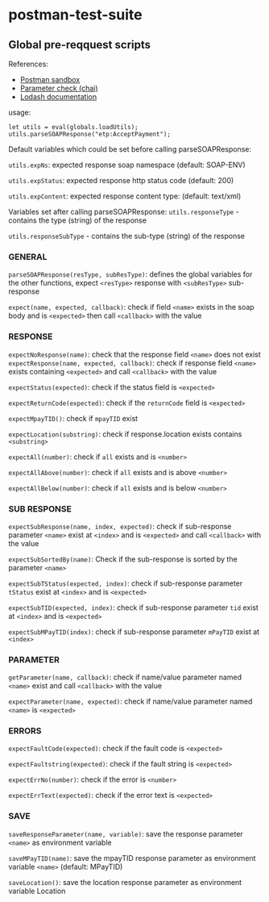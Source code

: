 # postman-test-suite

## Global pre-reqquest scripts

References:

- [Postman sandbox](https://www.getpostman.com/docs/v6/postman/scripts/postman_sandbox)
- [Parameter check (chai)](http://www.chaijs.com/api/bdd/)
- [Lodash documentation](https://lodash.com/docs/4.17.10)

usage:

```
let utils = eval(globals.loadUtils);
utils.parseSOAPResponse("etp:AcceptPayment");
```

Default variables which could be set before calling parseSOAPResponse:

`utils.expNs`: expected response soap namespace (default: SOAP-ENV)

`utils.expStatus`: expected response http status code (default: 200)

`utils.expContent`: expected response content type: (default: text/xml)

Variables set after calling parseSOAPResponse:
`utils.responseType` - contains the type (string) of the response

`utils.responseSubType` - contains the sub-type (string) of the response

### GENERAL

`parseSOAPResponse(resType, subResType)`: defines the global variables for the other functions, expect `<resType>` response with `<subResType>` sub-response

`expect(name, expected, callback)`: check if field `<name>` exists in the soap body and is `<expected>` then call `<callback>` with the value

### RESPONSE

`expectNoResponse(name)`: check that the response field `<name>` does not exist
`expectResponse(name, expected, callback)`: check if response field `<name>` exists containing `<expected>` and call `<callback>` with the value

`expectStatus(expected)`: check if the status field is `<expected>`

`expectReturnCode(expected)`: check if the `returnCode` field is `<expected>`

`expectMpayTID()`: check if `mpayTID` exist

`expectLocation(substring)`: check if response.location exists contains `<substring>`

`expectAll(number)`: check if `all` exists and is `<number>`

`expectAllAbove(number)`: check if `all` exists and is above `<number>`

`expectAllBelow(number)`: check if `all` exists and is below `<number>`

### SUB RESPONSE

`expectSubResponse(name, index, expected)`: check if sub-response parameter `<name>` exist at `<index>` and is `<expected>` and call `<callback>` with the value

`expectSubSortedBy(name)`: Check if the sub-response is sorted by the parameter `<name>`

`expectSubTStatus(expected, index)`: check if sub-response parameter `tStatus` exist at `<index>` and is `<expected>`

`expectSubTID(expected, index)`: check if sub-response parameter `tid` exist at `<index>` and is `<expected>`

`expectSubMPayTID(index)`: check if sub-response parameter `mPayTID` exist at `<index>`

### PARAMETER

`getParameter(name, callback)`: check if name/value parameter named `<name>` exist and call `<callback>` with the value

`expectParameter(name, expected)`: check if name/value parameter named `<name>` is `<expected>`

### ERRORS

`expectFaultCode(expected)`: check if the fault code is `<expected>`

`expectFaultstring(expected)`: check if the fault string is `<expected>`

`expectErrNo(number)`: check if the error is `<number>`

`expectErrText(expected)`: check if the error text is `<expected>`

### SAVE

`saveResponseParameter(name, variable)`: save the response parameter `<name>` as environment variable <variable>

`saveMPayTID(name)`: save the mpayTID response parameter as environment variable `<name>` (default: MPayTID)

`saveLocation()`: save the location response parameter as environment variable Location
